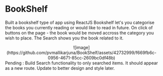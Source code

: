 # BookShelf
Built a bookshelf type of app using ReactJS
Bookshelf let's you categorise the books you currently reading or would like to read in future. 
On click of buttons on the page - the book would be moved accross the category you wish to place.
The Search shows you the book related to it.
<div align="center">
![image](https://github.com/pvmallikarjuna/BookShelf/assets/42732999/f669fb6c-0956-4671-85cc-2609bc0df48b)
  </div>
Pending : Build Search functionality to only searched items. It should appear as a new route. Update to better design and style later. 

